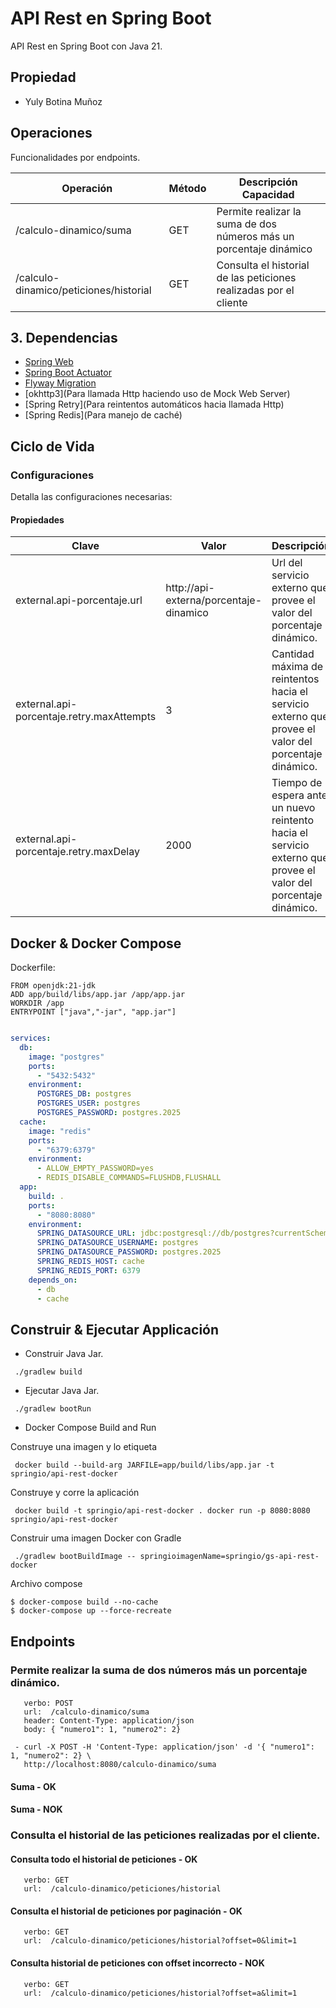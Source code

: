 # API Rest en Spring Boot
API Rest en Spring Boot con Java 21.

## Propiedad 
 - Yuly Botina Muñoz

## Operaciones
Funcionalidades por endpoints.

| Operación                              | Método | Descripción Capacidad                                              |
|----------------------------------------|--------|--------------------------------------------------------------------| 
| /calculo-dinamico/suma                 | GET    | Permite realizar la suma de dos números más un porcentaje dinámico |
| /calculo-dinamico/peticiones/historial |  GET   | Consulta el historial de las peticiones realizadas por el cliente  |

## 3. Dependencias
* [Spring Web](https://docs.spring.io/spring-boot/3.4.4/reference/web/servlet.html)
* [Spring Boot Actuator](https://docs.spring.io/spring-boot/3.4.4/reference/actuator/index.html)
* [Flyway Migration](https://docs.spring.io/spring-boot/3.4.4/how-to/data-initialization.html#howto.data-initialization.migration-tool.flyway)
* [okhttp3](Para llamada Http haciendo uso de Mock Web Server)
* [Spring Retry](Para reintentos automáticos hacia llamada Http)
* [Spring Redis](Para manejo de caché)

## Ciclo de Vida

### Configuraciones
Detalla las configuraciones necesarias:

#### Propiedades
| Clave                                     | Valor                                  | Descripción                                                                                                     | 
|-------------------------------------------|----------------------------------------|-----------------------------------------------------------------------------------------------------------------|
| external.api-porcentaje.url               | http://api-externa/porcentaje-dinamico | Url del servicio externo que provee el valor del porcentaje dinámico.                                           |
| external.api-porcentaje.retry.maxAttempts | 3                                      | Cantidad máxima de reintentos hacia el servicio externo que provee el valor del porcentaje dinámico.            |
| external.api-porcentaje.retry.maxDelay    | 2000                                   | Tiempo de espera ante un nuevo reintento hacia el servicio externo que provee el valor del porcentaje dinámico. |


## Docker & Docker Compose

Dockerfile:

```
FROM openjdk:21-jdk
ADD app/build/libs/app.jar /app/app.jar
WORKDIR /app
ENTRYPOINT ["java","-jar", "app.jar"]
```

```yml

services:
  db:
    image: "postgres"
    ports:
      - "5432:5432"
    environment:
      POSTGRES_DB: postgres
      POSTGRES_USER: postgres
      POSTGRES_PASSWORD: postgres.2025
  cache:
    image: "redis"
    ports:
      - "6379:6379"
    environment:
      - ALLOW_EMPTY_PASSWORD=yes
      - REDIS_DISABLE_COMMANDS=FLUSHDB,FLUSHALL
  app:
    build: .
    ports:
      - "8080:8080"
    environment:
      SPRING_DATASOURCE_URL: jdbc:postgresql://db/postgres?currentSchema=calculos
      SPRING_DATASOURCE_USERNAME: postgres
      SPRING_DATASOURCE_PASSWORD: postgres.2025
      SPRING_REDIS_HOST: cache
      SPRING_REDIS_PORT: 6379
    depends_on:
      - db
      - cache
```

## Construir & Ejecutar Applicación

* Construir Java Jar.

```shell
 ./gradlew build
```

* Ejecutar Java Jar.

```shell
 ./gradlew bootRun
```

*  Docker Compose Build and Run

Construye una imagen y lo etiqueta
```shell
 docker build --build-arg JARFILE=app/build/libs/app.jar -t springio/api-rest-docker
```

Construye y corre la aplicación
```shell
 docker build -t springio/api-rest-docker . docker run -p 8080:8080 springio/api-rest-docker
```

Construir uma imagen Docker con Gradle
```shell
 ./gradlew bootBuildImage -- springioimagenName=springio/gs-api-rest-docker
```

Archivo compose
```shell
$ docker-compose build --no-cache
$ docker-compose up --force-recreate

```

## Endpoints
### Permite realizar la suma de dos números más un porcentaje dinámico.
```shell
   verbo: POST
   url:  /calculo-dinamico/suma
   header: Content-Type: application/json
   body: { "numero1": 1, "numero2": 2}
```

```shell   
 - curl -X POST -H 'Content-Type: application/json' -d '{ "numero1": 1, "numero2": 2} \
   http://localhost:8080/calculo-dinamico/suma
```

#### Suma - OK

#### Suma - NOK

### Consulta el historial de las peticiones realizadas por el cliente.
#### Consulta todo el historial de peticiones - OK
```shell
   verbo: GET
   url:  /calculo-dinamico/peticiones/historial
```

#### Consulta el historial de peticiones por paginación - OK
```shell
   verbo: GET
   url:  /calculo-dinamico/peticiones/historial?offset=0&limit=1
```

#### Consulta historial de peticiones con offset incorrecto - NOK
```shell
   verbo: GET
   url:  /calculo-dinamico/peticiones/historial?offset=a&limit=1
```